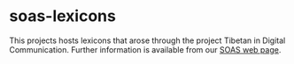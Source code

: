 # soas-lexicons
This projects hosts lexicons that arose through the project Tibetan in Digital Communication.
Further information is available from our [SOAS web page](https://www.soas.ac.uk/cia/tibetanstudies/tibetan-in-digital-communications/corpora-and-lexicon/).

